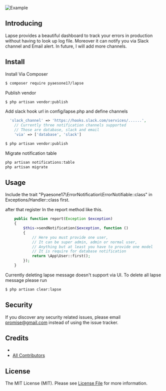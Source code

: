
![Example](https://raw.githubusercontent.com/pyaesone17/laravel-lapse/master/lapse.png)

## Introducing

Lapse provides a beautiful dashboard to track your errors in production without having to look up log file. 
Moreover it can notify you via Slack channel and Email alert. In future, I will add more channels.

## Install

Install Via Composer

``` bash
$ composer require pyaesone17/lapse
```

Publish vendor

``` bash
$ php artisan vendor:publish
```

Add slack hook url in config/lapse.php and define channels

``` php
  'slack_channel' => 'https://hooks.slack.com/services/......',
    // Currently three notification channels supported
    // Those are database, slack and email
    'via' => ['database', 'slack']
```

``` bash
$ php artisan vendor:publish
```

Migrate notification table

``` bash
php artisan notifications:table
php artisan migrate
```
## Usage

Include the trait "Pyaesone17\ErrorNotification\ErrorNotifiable::class" in Exceptions/Handler::class first.

after that register In the report method like this.

``` php
    public function report(Exception $exception)
    {
        $this->sendNotification($exception, function ()
        {
            // Here you must provide one user,
            // It can be super admin, admin or normal user,
            // Anything but at least you have to provide one model
            // It is require for database notification
            return \App\User::first();
        });
    }
```

Currently deleting lapse message doesn't support via UI. To delete all lapse message please run
``` bash
$ php artisan clear:lapse
```

## Security

If you discover any security related issues, please email promise@gmail.com instead of using the issue tracker.

## Credits

- [][link-author]
- [All Contributors][link-contributors]

## License

The MIT License (MIT). Please see [License File](LICENSE.md) for more information.

[ico-version]: https://img.shields.io/packagist/v//.svg?style=flat-square
[ico-license]: https://img.shields.io/badge/license-MIT-brightgreen.svg?style=flat-square
[ico-travis]: https://img.shields.io/travis///master.svg?style=flat-square
[ico-scrutinizer]: https://img.shields.io/scrutinizer/coverage/g//.svg?style=flat-square
[ico-code-quality]: https://img.shields.io/scrutinizer/g//.svg?style=flat-square
[ico-downloads]: https://img.shields.io/packagist/dt//.svg?style=flat-square

[link-packagist]: https://packagist.org/packages//
[link-travis]: https://travis-ci.org//
[link-scrutinizer]: https://scrutinizer-ci.com/g///code-structure
[link-code-quality]: https://scrutinizer-ci.com/g//
[link-downloads]: https://packagist.org/packages//
[link-author]: https://github.com/
[link-contributors]: ../../contributors
